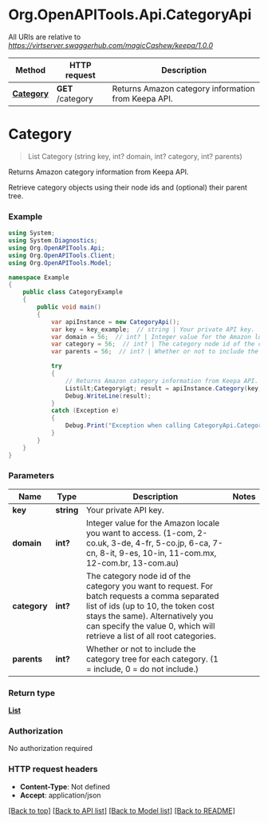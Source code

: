 # Org.OpenAPITools.Api.CategoryApi

All URIs are relative to *https://virtserver.swaggerhub.com/magicCashew/keepa/1.0.0*

Method | HTTP request | Description
------------- | ------------- | -------------
[**Category**](CategoryApi.md#category) | **GET** /category | Returns Amazon category information from Keepa API.


<a name="category"></a>
# **Category**
> List<Category> Category (string key, int? domain, int? category, int? parents)

Returns Amazon category information from Keepa API.

Retrieve category objects using their node ids and (optional) their parent tree.

### Example
```csharp
using System;
using System.Diagnostics;
using Org.OpenAPITools.Api;
using Org.OpenAPITools.Client;
using Org.OpenAPITools.Model;

namespace Example
{
    public class CategoryExample
    {
        public void main()
        {
            var apiInstance = new CategoryApi();
            var key = key_example;  // string | Your private API key.
            var domain = 56;  // int? | Integer value for the Amazon locale you want to access. (1-com, 2-co.uk, 3-de, 4-fr, 5-co.jp, 6-ca, 7-cn, 8-it, 9-es, 10-in, 11-com.mx, 12-com.br, 13-com.au)
            var category = 56;  // int? | The category node id of the category you want to request. For batch requests a comma separated list of ids (up to 10, the token cost stays the same). Alternatively you can specify the value 0, which will retrieve a list of all root categories.
            var parents = 56;  // int? | Whether or not to include the category tree for each category. (1 = include, 0 = do not include.)

            try
            {
                // Returns Amazon category information from Keepa API.
                List&lt;Category&gt; result = apiInstance.Category(key, domain, category, parents);
                Debug.WriteLine(result);
            }
            catch (Exception e)
            {
                Debug.Print("Exception when calling CategoryApi.Category: " + e.Message );
            }
        }
    }
}
```

### Parameters

Name | Type | Description  | Notes
------------- | ------------- | ------------- | -------------
 **key** | **string**| Your private API key. | 
 **domain** | **int?**| Integer value for the Amazon locale you want to access. (1-com, 2-co.uk, 3-de, 4-fr, 5-co.jp, 6-ca, 7-cn, 8-it, 9-es, 10-in, 11-com.mx, 12-com.br, 13-com.au) | 
 **category** | **int?**| The category node id of the category you want to request. For batch requests a comma separated list of ids (up to 10, the token cost stays the same). Alternatively you can specify the value 0, which will retrieve a list of all root categories. | 
 **parents** | **int?**| Whether or not to include the category tree for each category. (1 &#x3D; include, 0 &#x3D; do not include.) | 

### Return type

[**List<Category>**](Category.md)

### Authorization

No authorization required

### HTTP request headers

 - **Content-Type**: Not defined
 - **Accept**: application/json

[[Back to top]](#) [[Back to API list]](../README.md#documentation-for-api-endpoints) [[Back to Model list]](../README.md#documentation-for-models) [[Back to README]](../README.md)

